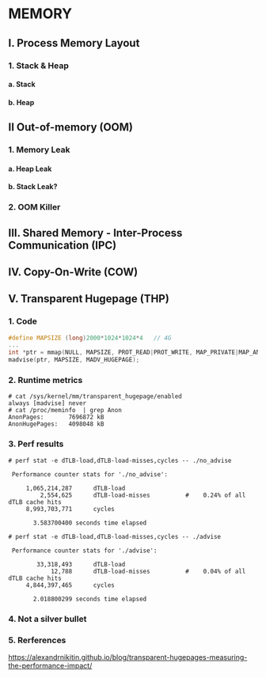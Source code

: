# MEMORY

## I. Process Memory Layout
### 1. Stack & Heap
#### a. Stack
#### b. Heap
## II Out-of-memory (OOM)
### 1. Memory Leak
#### a. Heap Leak
#### b. Stack Leak?
### 2. OOM Killer
## III. Shared Memory - Inter-Process Communication (IPC)
## IV. Copy-On-Write (COW)
## V. Transparent Hugepage (THP)
### 1. Code
```C
#define MAPSIZE (long)2000*1024*1024*4   // 4G
...
int *ptr = mmap(NULL, MAPSIZE, PROT_READ|PROT_WRITE, MAP_PRIVATE|MAP_ANONYMOUS, -1, 0);
madvise(ptr, MAPSIZE, MADV_HUGEPAGE);
```
### 2. Runtime metrics
```console
# cat /sys/kernel/mm/transparent_hugepage/enabled
always [madvise] never
# cat /proc/meminfo  | grep Anon
AnonPages:       7696872 kB
AnonHugePages:   4098048 kB
```
### 3. Perf results
```console
# perf stat -e dTLB-load,dTLB-load-misses,cycles -- ./no_advise 

 Performance counter stats for './no_advise':

     1,065,214,287      dTLB-load                                                   
         2,554,625      dTLB-load-misses          #    0.24% of all dTLB cache hits 
     8,993,703,771      cycles                   

       3.583700400 seconds time elapsed

# perf stat -e dTLB-load,dTLB-load-misses,cycles -- ./advise 

 Performance counter stats for './advise':

        33,318,493      dTLB-load                                                   
            12,788      dTLB-load-misses          #    0.04% of all dTLB cache hits 
     4,844,397,465      cycles                   

       2.018800299 seconds time elapsed
```
### 4. Not a silver bullet

### 5. Rerferences
https://alexandrnikitin.github.io/blog/transparent-hugepages-measuring-the-performance-impact/
